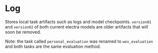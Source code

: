 # Log
Stores local task artifacts such as logs and model checkpoints. `version01`
and `version02` of both current electra models are older artifacts
that will soon be removed.

Note: the task called `personal_evaluation` was renamed to `wos_evaluation`
and both tasks are the same evaluation method.
